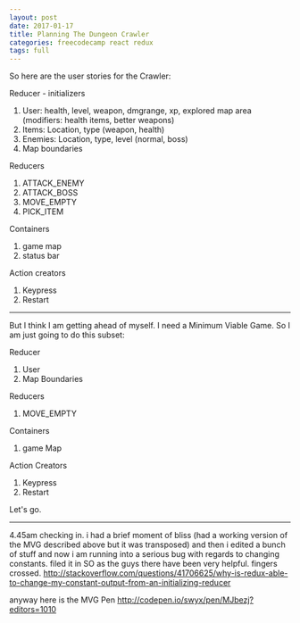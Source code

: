 ```yaml
---
layout: post
date: 2017-01-17
title: Planning The Dungeon Crawler
categories: freecodecamp react redux
tags: full
---
```


So here are the user stories for the Crawler:

Reducer - initializers

1. User: health, level, weapon, dmgrange, xp, explored map area (modifiers: health items, better weapons)
2. Items: Location, type (weapon, health)
3. Enemies: Location, type, level (normal, boss)
4. Map boundaries

Reducers

1. ATTACK_ENEMY
2. ATTACK_BOSS
3. MOVE_EMPTY
4. PICK_ITEM

Containers

1. game map
2. status bar

Action creators

1. Keypress
2. Restart

---

But I think I am getting ahead of myself. I need a Minimum Viable Game. So I am just going to do this subset:

Reducer

1. User
2. Map Boundaries

Reducers

1. MOVE_EMPTY

Containers

1. game Map

Action Creators

1. Keypress
2. Restart

Let's go.

---

4.45am checking in. i had a brief moment of bliss (had a working version of the MVG described above but it was transposed) and then i edited a bunch of stuff and now i am running into a serious bug with regards to changing constants. filed it in SO as the guys there have been very helpful. fingers crossed. <http://stackoverflow.com/questions/41706625/why-is-redux-able-to-change-my-constant-output-from-an-initializing-reducer>

anyway here is the MVG Pen <http://codepen.io/swyx/pen/MJbezj?editors=1010>

